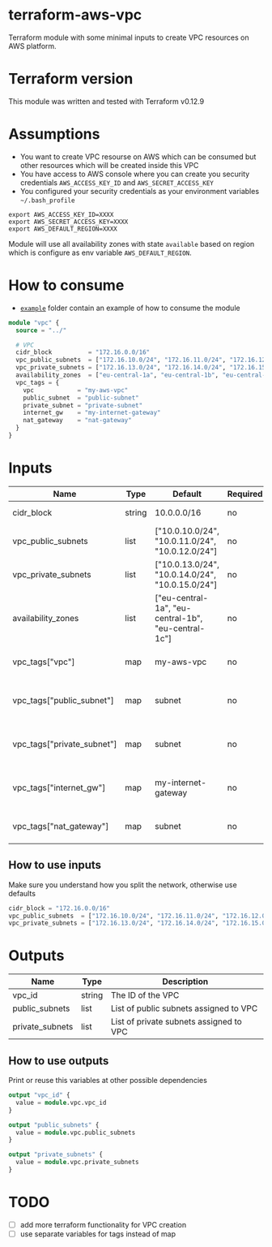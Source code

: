 # terraform-aws-vpc
Terraform module with some minimal inputs to create VPC resources on AWS platform. 

<!--
| **Branch**  | **Build status** |
| ------------- | ------------- |
| master  | [![Build Status](https://travis-ci.org/andrewpopa/terraform-aws-vpc.svg?branch=master)](https://travis-ci.org/andrewpopa/terraform-aws-vpc)  |
-->

# Terraform version
This module was written and tested with Terraform v0.12.9 

# Assumptions
- You want to create VPC resourse on AWS which can be consumed but other resources which will be created inside this VPC
- You have access to AWS console where you can create you security credentials `AWS_ACCESS_KEY_ID` and `AWS_SECRET_ACCESS_KEY`
- You configured your security credentials as your environment variables `~/.bash_profile` 

```
export AWS_ACCESS_KEY_ID=XXXX
export AWS_SECRET_ACCESS_KEY=XXXX
export AWS_DEFAULT_REGION=XXXX
```

Module will use all availability zones with state `available` based on region which is configure as env variable `AWS_DEFAULT_REGION`.

# How to consume
- [`example`](https://github.com/andrewpopa/terraform-aws-vpc/tree/master/example) folder contain an example of how to consume the module


```terraform
module "vpc" {
  source = "../"

  # VPC
  cidr_block          = "172.16.0.0/16"
  vpc_public_subnets  = ["172.16.10.0/24", "172.16.11.0/24", "172.16.12.0/24"]
  vpc_private_subnets = ["172.16.13.0/24", "172.16.14.0/24", "172.16.15.0/24"]
  availability_zones  = ["eu-central-1a", "eu-central-1b", "eu-central-1c"]
  vpc_tags = {
    vpc            = "my-aws-vpc"
    public_subnet  = "public-subnet"
    private_subnet = "private-subnet"
    internet_gw    = "my-internet-gateway"
    nat_gateway    = "nat-gateway"
  }
}
```
# Inputs
| **Name**  | **Type** | **Default** | **Required** | **Description** |
| ------------- | ------------- | ------------- | ------------- | ------------- |
| cidr_block | string | 10.0.0.0/16 | no | [CIDR](https://tools.ietf.org/html/rfc4632) block for you VPC |
| vpc_public_subnets | list | ["10.0.10.0/24", "10.0.11.0/24", "10.0.12.0/24"] | no | List of public subnets |
| vpc_private_subnets | list | ["10.0.13.0/24", "10.0.14.0/24", "10.0.15.0/24"] | no | List of private subnets |
| availability_zones | list | ["eu-central-1a", "eu-central-1b", "eu-central-1c"] | no | List of private subnets |
| vpc_tags["vpc"] | map | my-aws-vpc | no | tag - Name for your VPC |
| vpc_tags["public_subnet"] | map | subnet | no | tag - Name for your public subnet |
| vpc_tags["private_subnet"] | map | subnet | no | tag - Name for your private subnet |
| vpc_tags["internet_gw"] | map | my-internet-gateway | no | tag - Name for your internet gateway |
| vpc_tags["nat_gateway"] | map | subnet | no | tag - Name for nat gateway |

## How to use inputs
Make sure you understand how you split the network, otherwise use defaults
```terraform
cidr_block = "172.16.0.0/16"
vpc_public_subnets  = ["172.16.10.0/24", "172.16.11.0/24", "172.16.12.0/24"]
vpc_private_subnets = ["172.16.13.0/24", "172.16.14.0/24", "172.16.15.0/24"]
```

# Outputs
| **Name**  | **Type** | **Description** |
| ------------- | ------------- | ------------- |
| vpc_id | string | The ID of the VPC |
| public_subnets | list | List of public subnets assigned to VPC |
| private_subnets | list | List of private subnets assigned to VPC |

## How to use outputs
Print or reuse this variables at other possible dependencies
```terraform
output "vpc_id" {
  value = module.vpc.vpc_id
}

output "public_subnets" {
  value = module.vpc.public_subnets
}

output "private_subnets" {
  value = module.vpc.private_subnets
}
```
<!--
# Testing
Module has implemented testing with [kitchen](https://kitchen.ci/) and [kitchen-terraform](https://newcontext-oss.github.io/kitchen-terraform/)

## Install locally

run in cli
```bash
echo 'export PATH="$HOME/.rbenv/bin:$PATH"' >> ~/.bash_profile
source ~/.bash_profile
rbenv init
echo 'eval "$(rbenv init -)"' >> ~/.bash_profile
source ~/.bash_profile
```

use 2.3.1 version 

```bash
rbenv install 2.3.1
rbenv local 2.3.1
```

check current version
```bash
rbenv version
```

output
```bash
2.3.1 (set by /Users/user/.ruby-version)
```

make sure you have you bundler installed `bundler version` with similar output

```bash
Bundler version 2.0.2 (2019-06-13 commit 496bca538)
```

or install it 

```bash
cd example/
gem install bundler
```

install all required gems specified in `Gemfile`

```bash
bundle install
```

test the module

```bash
bundle exec kitchen converge
bundle exec kitchen verify
bundle exec kitchen destroy
```

## Remote
For remote testing [travis](https://travis-ci.org) is used with the same steps as local testing

- install dependencies via bundle install with `Gemfile`
- download and unzip terraform version 0.12.9
- terraform init
- execute kitchen test

### Assumptions
- You are logged in travis with your github account.
- Travis has access to you repository
- You have configured Environment variables for travis

![alt text](img/travis.png "Travis config")

### Releases on tags
```
travis setup releases
```

Will add releases information to yaml file. Releases can be triggered using tags.
-->
# TODO
- [ ] add more terraform functionality for VPC creation
- [ ] use separate variables for tags instead of map
